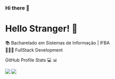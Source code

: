 ### Hi there 👋

<!--
**Daniel-Flores-S/Daniel-Flores-S** is a ✨ _special_ ✨ repository because its `README.md` (this file) appears on your GitHub profile.

Here are some ideas to get you started:

- 🔭 I’m currently working on ...
- 🌱 I’m currently learning ...
- 👯 I’m looking to collaborate on ...
- 🤔 I’m looking for help with ...
- 💬 Ask me about ...
- 📫 How to reach me: ...
- 😄 Pronouns: ...
- ⚡ Fun fact: ...
-->

# Hello Stranger! 👋

📚 Bacharelado em Sistemas de Informação | IFBA <br/>
👩🏻‍💻 FullStack Development

 <summary align="left">GitHub Profile Stats 💻 📊 </summary>
<p>
    <img 
         src="https://github-readme-stats.vercel.app/api/top-langs/?username=Daniel-Flores-S&langs_count=8&layout=compact&theme=gruvbox" 
         align="left"          
    /> 
    <img 
         src="https://github-readme-stats.vercel.app/api?username=Daniel-Flores-S&show_icons=true&theme=gruvbox"         
    />

</p>

